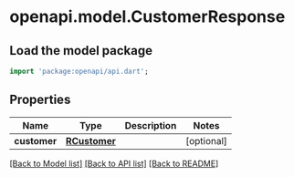 # openapi.model.CustomerResponse

## Load the model package
```dart
import 'package:openapi/api.dart';
```

## Properties
Name | Type | Description | Notes
------------ | ------------- | ------------- | -------------
**customer** | [**RCustomer**](RCustomer.md) |  | [optional] 

[[Back to Model list]](../README.md#documentation-for-models) [[Back to API list]](../README.md#documentation-for-api-endpoints) [[Back to README]](../README.md)


